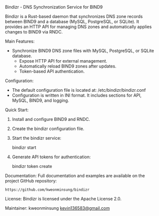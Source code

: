Bindizr - DNS Synchronization Service for BIND9

Bindizr is a Rust-based daemon that synchronizes DNS zone records between BIND9 and a database (MySQL, PostgreSQL, or SQLite).
It provides an HTTP API for managing DNS zones and automatically applies changes to BIND9 via RNDC.

Main Features:
- Synchronize BIND9 DNS zone files with MySQL, PostgreSQL, or SQLite database.
  - Expose HTTP API for external management.
  - Automatically reload BIND9 zones after updates.
  - Token-based API authentication.

Configuration:
  - The default configuration file is located at:
      /etc/bindizr/bindizr.conf
  - Configuration is written in INI format. It includes sections for API, MySQL, BIND9, and logging.

Quick Start:
  1. Install and configure BIND9 and RNDC.
  2. Create the bindizr configuration file.
  3. Start the bindizr service:

     bindizr start

  4. Generate API tokens for authentication:

     bindizr token create

Documentation:
  Full documentation and examples are available on the project GitHub repository:

    https://github.com/kweonminsung/bindizr

License:
  Bindizr is licensed under the Apache License 2.0.

Maintainer:
  kweonminsung kevin136583@gmail.com
